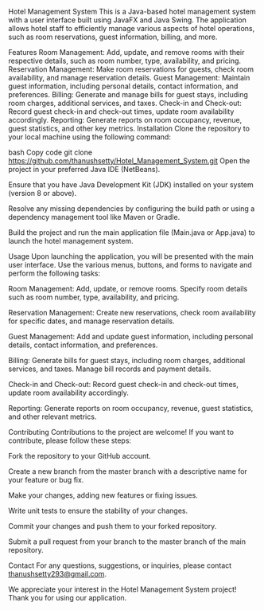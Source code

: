 Hotel Management System
This is a Java-based hotel management system with a user interface built using JavaFX and Java Swing. The application allows hotel staff to efficiently manage various aspects of hotel operations, such as room reservations, guest information, billing, and more.

Features
Room Management: Add, update, and remove rooms with their respective details, such as room number, type, availability, and pricing.
Reservation Management: Make room reservations for guests, check room availability, and manage reservation details.
Guest Management: Maintain guest information, including personal details, contact information, and preferences.
Billing: Generate and manage bills for guest stays, including room charges, additional services, and taxes.
Check-in and Check-out: Record guest check-in and check-out times, update room availability accordingly.
Reporting: Generate reports on room occupancy, revenue, guest statistics, and other key metrics.
Installation
Clone the repository to your local machine using the following command:

bash
Copy code
git clone https://github.com/thanushsetty/Hotel_Management_System.git
Open the project in your preferred Java IDE (NetBeans).

Ensure that you have Java Development Kit (JDK) installed on your system (version 8 or above).

Resolve any missing dependencies by configuring the build path or using a dependency management tool like Maven or Gradle.

Build the project and run the main application file (Main.java or App.java) to launch the hotel management system.

Usage
Upon launching the application, you will be presented with the main user interface. Use the various menus, buttons, and forms to navigate and perform the following tasks:

Room Management: Add, update, or remove rooms. Specify room details such as room number, type, availability, and pricing.

Reservation Management: Create new reservations, check room availability for specific dates, and manage reservation details.

Guest Management: Add and update guest information, including personal details, contact information, and preferences.

Billing: Generate bills for guest stays, including room charges, additional services, and taxes. Manage bill records and payment details.

Check-in and Check-out: Record guest check-in and check-out times, update room availability accordingly.

Reporting: Generate reports on room occupancy, revenue, guest statistics, and other relevant metrics.

Contributing
Contributions to the project are welcome! If you want to contribute, please follow these steps:

Fork the repository to your GitHub account.

Create a new branch from the master branch with a descriptive name for your feature or bug fix.

Make your changes, adding new features or fixing issues.

Write unit tests to ensure the stability of your changes.

Commit your changes and push them to your forked repository.

Submit a pull request from your branch to the master branch of the main repository.

 

Contact
For any questions, suggestions, or inquiries, please contact thanushsetty293@gmail.com. 

We appreciate your interest in the Hotel Management System project! Thank you for using our application.
